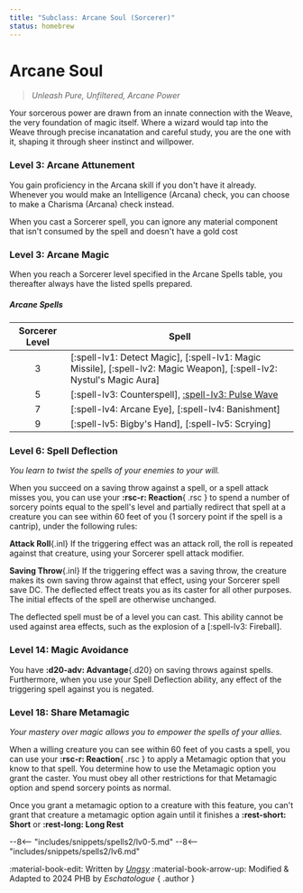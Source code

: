 ```yaml
---
title: "Subclass: Arcane Soul (Sorcerer)"
status: homebrew
---
```


<p style="display:none">
Unleash Pure, Unfiltered, Arcane Power
</p>

# Arcane Soul

> *Unleash Pure, Unfiltered, Arcane Power*

Your sorcerous power are drawn from an innate connection with the Weave, the very foundation of magic itself. Where a wizard would tap into the Weave through precise incanatation and careful study, you are the one with it, shaping it through sheer instinct and willpower.

### Level 3: Arcane Attunement

You gain proficiency in the Arcana skill if you don't have it already. Whenever you would make an Intelligence (Arcana) check, you can choose to make a Charisma (Arcana) check instead.

When you cast a Sorcerer spell, you can ignore any material component that isn't consumed by the spell and doesn't have a gold cost

### Level 3: Arcane Magic

When you reach a Sorcerer level specified in the Arcane Spells table, you thereafter always have the listed spells prepared.

##### Arcane Spells
| Sorcerer Level | Spell |
|:-:|---|
| 3 | [:spell-lv1: Detect Magic], [:spell-lv1: Magic Missile], [:spell-lv2: Magic Weapon], [:spell-lv2: Nystul's Magic Aura] |
| 5 | [:spell-lv3: Counterspell], [:spell-lv3: Pulse Wave](../../spells/description/additional/dunamancy.md#pulse-wave) |
| 7 | [:spell-lv4: Arcane Eye], [:spell-lv4: Banishment] |
| 9 | [:spell-lv5: Bigby's Hand], [:spell-lv5: Scrying] |

### Level 6: Spell Deflection

*You learn to twist the spells of your enemies to your will.* 

When you succeed on a saving throw against a spell, or a spell attack misses you, you can use your **:rsc-r: Reaction**{ .rsc } to spend a number of sorcery points equal to the spell's level and partially redirect that spell at a creature you can see within 60 feet of you (1 sorcery point if the spell is a cantrip), under the following rules:

**Attack Roll**{.inl} If the triggering effect was an attack roll, the roll is repeated against that creature, using your Sorcerer spell attack modifier. 

**Saving Throw**{.inl} If the triggering effect was a saving throw, the creature makes its own saving throw against that effect, using your Sorcerer spell save DC. The deflected effect treats you as its caster for all other purposes. The initial effects of the spell are otherwise unchanged.

The deflected spell must be of a level you can cast. This ability cannot be used against area effects, such as the explosion of a [:spell-lv3: Fireball].

### Level 14: Magic Avoidance

You have **:d20-adv: Advantage**{.d20} on saving throws against spells. Furthermore, when you use your Spell Deflection ability, any effect of the triggering spell against you is negated.

### Level 18: Share Metamagic

*Your mastery over magic allows you to empower the spells of your allies.*

When a willing creature you can see within 60 feet of you casts a spell, you can use your **:rsc-r: Reaction**{ .rsc } to apply a Metamagic option that you know to that spell. You determine how to use the Metamagic option you grant the caster. You must obey all other restrictions for that Metamagic option and spend sorcery points as normal.

Once you grant a metamagic option to a creature with this feature, you can't grant that creature a metamagic option again until it finishes a **:rest-short: Short** or **:rest-long: Long Rest**

--8<-- "includes/snippets/spells2/lv0-5.md"
--8<-- "includes/snippets/spells2/lv6.md"

:material-book-edit: Written by [*Ungsy*](https://www.gmbinder.com/share/-MseG602S4oVxuRROJle/-MuG9-FUws2E9PRYM1OL) :material-book-arrow-up: Modified & Adapted to 2024 PHB by *Eschatologue*
{ .author }